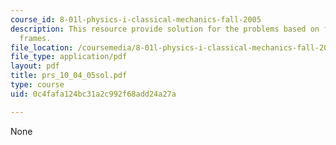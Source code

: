 ```yaml
---
course_id: 8-01l-physics-i-classical-mechanics-fall-2005
description: This resource provide solution for the problems based on forces and reference
  frames.
file_location: /coursemedia/8-01l-physics-i-classical-mechanics-fall-2005/0c4fafa124bc31a2c992f68add24a27a_prs_10_04_05sol.pdf
file_type: application/pdf
layout: pdf
title: prs_10_04_05sol.pdf
type: course
uid: 0c4fafa124bc31a2c992f68add24a27a

---
```

None